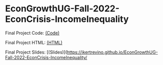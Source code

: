 # EconGrowthUG-Fall-2022-EconCrisis-IncomeInequality
 Final Project Code: [(Code)](https://github.com/IkerTrevino/EconGrowthUG-Fall-2022-EconCrisis-IncomeInequality/blob/gh-pages/Empirical%20Project.ipynb)
 
 Final Project HTML: [(HTML)](file:///Users/ikertrevino/Desktop/FinalProject/EconGrowthUG-Fall-2022-EconCrisis-IncomeInequality/Empirical%20Project%20(3).html)
 
 Final Project Slides: [(Slides)](https://ikertrevino.github.io/EconGrowthUG-Fall-2022-EconCrisis-IncomeInequality/

